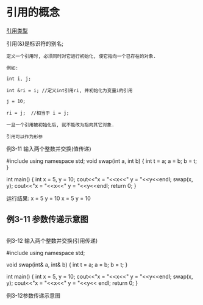 # 引用的概念

[引用类型](https://www.xuetangx.com/learn/THU08091000247/THU08091000247/10322314/video/17397831)

引用(&)是标识符的别名;

    定义一个引用时, 必须同时对它进行初始化, 使它指向一个已存在的对象.

    例如:

    int i, j;

    int &ri = i; //定义int引用ri, 并初始化为变量i的引用

    j = 10;

    ri = j;  //相当于 i = j;

    一旦一个引用被初始化后, 就不能改为指向其它对象.

    引用可以作为形参

例3-11 输入两个整数并交换(值传递)

#include<iostream>
using namespace std;
void swap(int a, int b) {
    int t = a;
    a = b;
    b = t;
}

int main() {
    int x = 5, y = 10;
    cout<<"x = "<<x<<"  y = "<<y<<endl;
    swap(x, y);
    cout<<"x = "<<x<<"  y = "<<y<<endl;
    return 0;
}

运行结果:
x = 5      y = 10
x = 5      y = 10

## 例3-11 参数传递示意图

![]()

例3-12 输入两个整数并交换(引用传递)

#include<iostream>
using namespace std;

void swap(int& a, int& b) {
    int t = a;
    a = b;
    b = t;
}

int main() {
    int x = 5, y = 10;
    cout<<"x = "<<x<<"  y = "<<y<<endl;
    swap(x, y);
    cout<<"x = "<<x<<"  y = "<<y<< endl;
    return 0;
}

例3-12参数传递示意图
